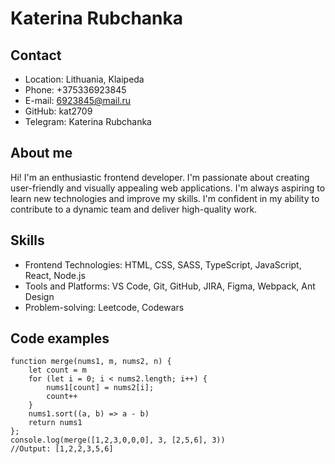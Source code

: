 # **Katerina Rubchanka**

## Contact

- Location: Lithuania, Klaipeda
- Phone: +375336923845
- E-mail: 6923845@mail.ru
- GitHub: kat2709
- Telegram: Katerina Rubchanka

## About me

Hi! I'm an enthusiastic frontend developer. I'm passionate about creating user-friendly and visually appealing web applications. I'm always aspiring to learn new technologies and improve my skills. I'm confident in my ability to contribute to a dynamic team and deliver high-quality work.

## Skills

- Frontend Technologies: HTML, CSS, SASS, TypeScript, JavaScript, React, Node.js
- Tools and Platforms: VS Code, Git, GitHub, JIRA, Figma, Webpack, Ant Design
- Problem-solving: Leetcode, Codewars

## Code examples

```javascpipt
function merge(nums1, m, nums2, n) {
    let count = m
    for (let i = 0; i < nums2.length; i++) {
        nums1[count] = nums2[i];
        count++
    }
    nums1.sort((a, b) => a - b)
    return nums1
};
console.log(merge([1,2,3,0,0,0], 3, [2,5,6], 3))
//Output: [1,2,2,3,5,6]
```


